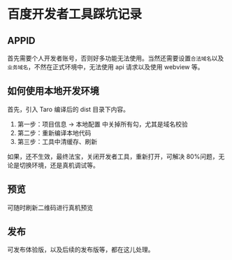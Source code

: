 # 百度开发者工具踩坑记录

## APPID

首先需要个人开发者账号，否则好多功能无法使用。当然还需要设置`合法域名`以及`业务域名`，不然在正式环境中，无法使用 api 请求以及使用 webview 等。

## 如何使用本地开发环境

首先，引入 Taro 编译后的 dist 目录下内容。

1. 第一步：项目信息 -> 本地配置 中关掉所有勾，尤其是域名校验
2. 第二步：重新编译本地代码
3. 第三步：工具中清缓存、刷新

如果，还不生效，最终法宝，关闭开发者工具，重新打开，可解决 80%问题，无论是切换环境，还是真机调试等。

## 预览

可随时刷新二维码进行真机预览

## 发布

可发布体验版，以及后续的发布版等，都在这儿处理。
